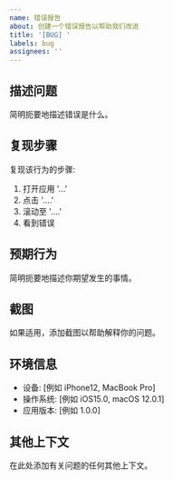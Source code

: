 ```yaml
---
name: 错误报告
about: 创建一个错误报告以帮助我们改进
title: '[BUG] '
labels: bug
assignees: ''
---
```


## 描述问题

简明扼要地描述错误是什么。

## 复现步骤

复现该行为的步骤:

1. 打开应用 '...'
2. 点击 '....'
3. 滚动至 '....'
4. 看到错误

## 预期行为

简明扼要地描述你期望发生的事情。

## 截图

如果适用，添加截图以帮助解释你的问题。

## 环境信息

- 设备: [例如 iPhone12, MacBook Pro]
- 操作系统: [例如 iOS15.0, macOS 12.0.1]
- 应用版本: [例如 1.0.0]

## 其他上下文

在此处添加有关问题的任何其他上下文。
